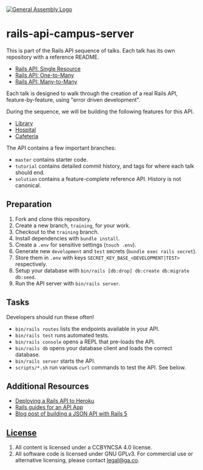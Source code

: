 [![General Assembly Logo](https://camo.githubusercontent.com/1a91b05b8f4d44b5bbfb83abac2b0996d8e26c92/687474703a2f2f692e696d6775722e636f6d2f6b6538555354712e706e67)](https://generalassemb.ly/education/web-development-immersive)

# rails-api-campus-server

This is part of the Rails API sequence of talks. Each talk has its own
repository with a reference README.

- [Rails API: Single Resource](https://git.generalassemb.ly/ga-wdi-boston/rails-api-single-resource)
- [Rails API: One-to-Many](https://git.generalassemb.ly/ga-wdi-boston/rails-api-one-to-many)
- [Rails API: Many-to-Many](https://git.generalassemb.ly/ga-wdi-boston/rails-api-many-to-many)

Each talk is designed to walk through the creation of a real Rails API,
feature-by-feature, using "error driven development".

During the sequence, we will be building the following features for this API.

- [Library](docs/library.md)
- [Hospital](docs/hospital.md)
- [Cafeteria](docs/cafeteria.md)

The API contains a few important branches:

- `master` contains starter code.
- `tutorial` contains detailed commit history, and tags for where each talk
  should end.
- `solution` contains a feature-complete reference API. History is not
  canonical.

## Preparation

1. Fork and clone this repository.
1. Create a new branch, `training`, for your work.
1. Checkout to the `training` branch.
1. Install dependencies with `bundle install`.
1. Create a `.env` for sensitive settings (`touch .env`).
1. Generate new `development` and `test` secrets (`bundle exec rails secret`).
1. Store them in `.env` with keys `SECRET_KEY_BASE_<DEVELOPMENT|TEST>`
   respectively.
1. Setup your database with `bin/rails [db:drop] db:create db:migrate db:seed`.
1. Run the API server with `bin/rails server`.

## Tasks

Developers should run these often!

- `bin/rails routes` lists the endpoints available in your API.
- `bin/rails test` runs automated tests.
- `bin/rails console` opens a REPL that pre-loads the API.
- `bin/rails db` opens your database client and loads the correct database.
- `bin/rails server` starts the API.
- `scripts/*.sh` run various `curl` commands to test the API. See below.

## Additional Resources

- [Deploying a Rails API to Heroku](https://git.generalassemb.ly/ga-wdi-boston/rails-heroku-setup-guide)
- [Rails guides for an API App](http://guides.rubyonrails.org/api_app.html)
- [Blog post of building a JSON API with Rails 5](https://blog.codeship.com/building-a-json-api-with-rails-5/)

## [License](LICENSE)

1. All content is licensed under a CC­BY­NC­SA 4.0 license.
1. All software code is licensed under GNU GPLv3. For commercial use or
   alternative licensing, please contact legal@ga.co.
